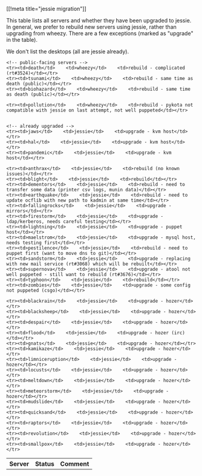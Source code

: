 [[!meta title="jessie migration"]]

This table lists all servers and whether they have been upgraded to jessie. In
general, we prefer to rebuild new servers using jessie, rather than upgrading
from wheezy. There are a few exceptions (marked as "upgrade" in the table).

We don't list the desktops (all are jessie already).

<table>
    <tr><th>Server</th> <th>Status</th> <th>Comment</th></tr>

    <!-- public-facing servers -->
    <tr><td>death</td>    <td>wheezy</td>    <td>rebuild - complicated (rt#3524)</td></tr>
    <tr><td>tsunami</td>    <td>wheezy</td>    <td>rebuild - same time as death (public)</td></tr>
    <tr><td>biohazard</td>    <td>wheezy</td>    <td>rebuild - same time as death (public)</td></tr>

    <tr><td>pollution</td>    <td>wheezy</td>    <td>rebuild - pykota not compatible with jessie on last attempt, not well puppeted</td></tr>


    <!-- already upgraded -->
    <tr><td>jaws</td>    <td>jessie</td>    <td>upgrade - kvm host</td></tr>
    <tr><td>hal</td>    <td>jessie</td>    <td>upgrade - kvm host</td></tr>
    <tr><td>pandemic</td>    <td>jessie</td>    <td>upgrade - kvm host</td></tr>

    <tr><td>anthrax</td>    <td>jessie</td>    <td>rebuild (no known issues)</td></tr>
    <tr><td>blight</td>    <td>jessie</td>    <td>rebuild</td></tr>
    <tr><td>dementors</td>    <td>jessie</td>    <td>rebuild - need to transfer some data (printer csv logs, munin data)</td></tr>
    <tr><td>earthquake</td>    <td>jessie</td>    <td>rebuild - need to update ocflib with new path to kadmin at same time</td></tr>
    <tr><td>fallingrocks</td>    <td>jessie</td>    <td>upgrade - mirrors</td></tr>
    <tr><td>firestorm</td>    <td>jessie</td>    <td>upgrade - ldap/kerberos, needs careful testing</td></tr>
    <tr><td>lightning</td>    <td>jessie</td>    <td>upgrade - puppet host</td></tr>
    <tr><td>maelstrom</td>    <td>jessie</td>    <td>upgrade - mysql host, needs testing first</td></tr>
    <tr><td>pestilence</td>    <td>jessie</td>    <td>rebuild - need to puppet first (want to move dns to git)</td></tr>
    <tr><td>sandstorm</td>    <td>jessie</td>    <td>upgrade - replacing with new mail service (rt#3068) which will be rebuilt</td></tr>
    <tr><td>supernova</td>    <td>jessie</td>    <td>upgrade - atool not well puppeted - still want to rebuild (rt#3676)</td></tr>
    <tr><td>typhoon</td>    <td>jessie</td>    <td>rebuild</td></tr>
    <tr><td>zombies</td>    <td>jessie</td>    <td>upgrade - some config not puppeted (csgo)</td></tr>

    <tr><td>blackrain</td>    <td>jessie</td>    <td>upgrade - hozer</td></tr>
    <tr><td>blacksheep</td>    <td>jessie</td>    <td>upgrade - hozer</td></tr>
    <tr><td>despair</td>    <td>jessie</td>    <td>upgrade - hozer</td></tr>
    <tr><td>flood</td>    <td>jessie</td>    <td>upgrade - hozer (irc)</td></tr>
    <tr><td>gnats</td>    <td>jessie</td>    <td>upgrade - hozer</td></tr>
    <tr><td>kamikaze</td>    <td>jessie</td>    <td>upgrade - hozer</td></tr>
    <tr><td>limniceruption</td>    <td>jessie</td>    <td>upgrade - hozer</td></tr>
    <tr><td>locusts</td>    <td>jessie</td>    <td>upgrade - hozer</td></tr>
    <tr><td>meltdown</td>    <td>jessie</td>    <td>upgrade - hozer</td></tr>
    <tr><td>meteorstorm</td>    <td>jessie</td>    <td>upgrade - hozer</td></tr>
    <tr><td>mudslide</td>    <td>jessie</td>    <td>upgrade - hozer</td></tr>
    <tr><td>quicksand</td>    <td>jessie</td>    <td>upgrade - hozer</td></tr>
    <tr><td>raptors</td>    <td>jessie</td>    <td>upgrade - hozer</td></tr>
    <tr><td>revolution</td>    <td>jessie</td>    <td>upgrade - hozer</td></tr>
    <tr><td>smallpox</td>    <td>jessie</td>    <td>upgrade - hozer</td></tr>
</table>

<!-- vim: ts=20
-->
